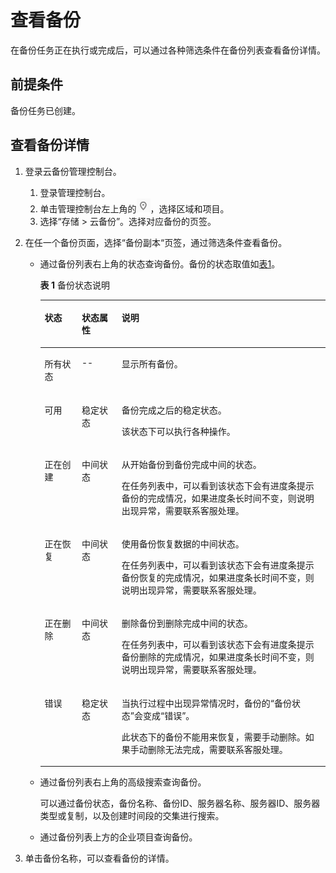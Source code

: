 # 查看备份<a name="cbr_03_0013"></a>

在备份任务正在执行或完成后，可以通过各种筛选条件在备份列表查看备份详情。

## 前提条件<a name="section451227271115"></a>

备份任务已创建。

## 查看备份详情<a name="section176932024121119"></a>

1.  登录云备份管理控制台。
    1.  登录管理控制台。
    2.  单击管理控制台左上角的![](figures/icon-region.png)，选择区域和项目。
    3.  选择“存储 \> 云备份”。选择对应备份的页签。

2.  在任一个备份页面，选择“备份副本“页签，通过筛选条件查看备份。

    -   通过备份列表右上角的状态查询备份。备份的状态取值如[表1](#table1620911271918)。

        **表 1**  备份状态说明

        <a name="table1620911271918"></a>
        <table><thead align="left"><tr id="row172094201915"><th class="cellrowborder" valign="top" width="13%" id="mcps1.2.4.1.1"><p id="p22091261915"><a name="p22091261915"></a><a name="p22091261915"></a>状态</p>
        </th>
        <th class="cellrowborder" valign="top" width="14.000000000000002%" id="mcps1.2.4.1.2"><p id="p1220917214199"><a name="p1220917214199"></a><a name="p1220917214199"></a>状态属性</p>
        </th>
        <th class="cellrowborder" valign="top" width="73%" id="mcps1.2.4.1.3"><p id="p122092022194"><a name="p122092022194"></a><a name="p122092022194"></a>说明</p>
        </th>
        </tr>
        </thead>
        <tbody><tr id="row1520918214196"><td class="cellrowborder" valign="top" width="13%" headers="mcps1.2.4.1.1 "><p id="p13209822190"><a name="p13209822190"></a><a name="p13209822190"></a>所有状态</p>
        </td>
        <td class="cellrowborder" valign="top" width="14.000000000000002%" headers="mcps1.2.4.1.2 "><p id="p10209227196"><a name="p10209227196"></a><a name="p10209227196"></a>--</p>
        </td>
        <td class="cellrowborder" valign="top" width="73%" headers="mcps1.2.4.1.3 "><p id="p520962181911"><a name="p520962181911"></a><a name="p520962181911"></a>显示所有备份。</p>
        </td>
        </tr>
        <tr id="row142091129194"><td class="cellrowborder" valign="top" width="13%" headers="mcps1.2.4.1.1 "><p id="p162093271911"><a name="p162093271911"></a><a name="p162093271911"></a>可用</p>
        </td>
        <td class="cellrowborder" valign="top" width="14.000000000000002%" headers="mcps1.2.4.1.2 "><p id="p3209425199"><a name="p3209425199"></a><a name="p3209425199"></a>稳定状态</p>
        </td>
        <td class="cellrowborder" valign="top" width="73%" headers="mcps1.2.4.1.3 "><p id="p132091210192"><a name="p132091210192"></a><a name="p132091210192"></a>备份完成之后的稳定状态。</p>
        <p id="p1020972101918"><a name="p1020972101918"></a><a name="p1020972101918"></a>该状态下可以执行各种操作。</p>
        </td>
        </tr>
        <tr id="row520992121916"><td class="cellrowborder" valign="top" width="13%" headers="mcps1.2.4.1.1 "><p id="p8209228195"><a name="p8209228195"></a><a name="p8209228195"></a>正在创建</p>
        </td>
        <td class="cellrowborder" valign="top" width="14.000000000000002%" headers="mcps1.2.4.1.2 "><p id="p102091217193"><a name="p102091217193"></a><a name="p102091217193"></a>中间状态</p>
        </td>
        <td class="cellrowborder" valign="top" width="73%" headers="mcps1.2.4.1.3 "><p id="p12209162191912"><a name="p12209162191912"></a><a name="p12209162191912"></a>从开始备份到备份完成中间的状态。</p>
        <p id="p9209128197"><a name="p9209128197"></a><a name="p9209128197"></a>在任务列表中，可以看到该状态下会有进度条提示备份的完成情况，如果进度条长时间不变，则说明出现异常，需要联系客服处理。</p>
        </td>
        </tr>
        <tr id="row11209112191910"><td class="cellrowborder" valign="top" width="13%" headers="mcps1.2.4.1.1 "><p id="p6209825191"><a name="p6209825191"></a><a name="p6209825191"></a>正在恢复</p>
        </td>
        <td class="cellrowborder" valign="top" width="14.000000000000002%" headers="mcps1.2.4.1.2 "><p id="p152094261912"><a name="p152094261912"></a><a name="p152094261912"></a>中间状态</p>
        </td>
        <td class="cellrowborder" valign="top" width="73%" headers="mcps1.2.4.1.3 "><p id="p220952161916"><a name="p220952161916"></a><a name="p220952161916"></a>使用备份恢复数据的中间状态。</p>
        <p id="p1220913221916"><a name="p1220913221916"></a><a name="p1220913221916"></a>在任务列表中，可以看到该状态下会有进度条提示备份恢复的完成情况，如果进度条长时间不变，则说明出现异常，需要联系客服处理。</p>
        </td>
        </tr>
        <tr id="row920982181918"><td class="cellrowborder" valign="top" width="13%" headers="mcps1.2.4.1.1 "><p id="p62098215193"><a name="p62098215193"></a><a name="p62098215193"></a>正在删除</p>
        </td>
        <td class="cellrowborder" valign="top" width="14.000000000000002%" headers="mcps1.2.4.1.2 "><p id="p182092215199"><a name="p182092215199"></a><a name="p182092215199"></a>中间状态</p>
        </td>
        <td class="cellrowborder" valign="top" width="73%" headers="mcps1.2.4.1.3 "><p id="p15209328195"><a name="p15209328195"></a><a name="p15209328195"></a>删除备份到删除完成中间的状态。</p>
        <p id="p1620972101914"><a name="p1620972101914"></a><a name="p1620972101914"></a>在任务列表中，可以看到该状态下会有进度条提示备份删除的完成情况，如果进度条长时间不变，则说明出现异常，需要联系客服处理。</p>
        </td>
        </tr>
        <tr id="row320917261911"><td class="cellrowborder" valign="top" width="13%" headers="mcps1.2.4.1.1 "><p id="p18209102151916"><a name="p18209102151916"></a><a name="p18209102151916"></a>错误</p>
        </td>
        <td class="cellrowborder" valign="top" width="14.000000000000002%" headers="mcps1.2.4.1.2 "><p id="p5209112191913"><a name="p5209112191913"></a><a name="p5209112191913"></a>稳定状态</p>
        </td>
        <td class="cellrowborder" valign="top" width="73%" headers="mcps1.2.4.1.3 "><p id="p6209328193"><a name="p6209328193"></a><a name="p6209328193"></a>当执行过程中出现异常情况时，备份的“备份状态”会变成“错误”。</p>
        <p id="p920992131910"><a name="p920992131910"></a><a name="p920992131910"></a>此状态下的备份不能用来恢复，需要手动删除。如果手动删除无法完成，需要联系客服处理。</p>
        </td>
        </tr>
        </tbody>
        </table>

    -   通过备份列表右上角的高级搜索查询备份。

        可以通过备份状态，备份名称、备份ID、服务器名称、服务器ID、服务器类型或复制，以及创建时间段的交集进行搜索。

    -   通过备份列表上方的企业项目查询备份。

3.  单击备份名称，可以查看备份的详情。

